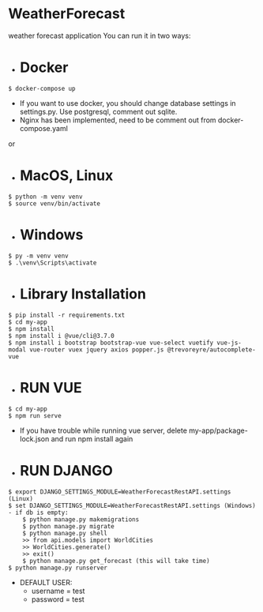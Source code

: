 # WeatherForecast
weather forecast application
You can run it in two ways:
-    # Docker
    $ docker-compose up
    
 - If you want to use docker, you should change database settings in settings.py.
    Use postgresql, comment out sqlite.
 - Nginx has been implemented, need to be comment out from docker-compose.yaml
 
    
or  

-    # MacOS, Linux
    $ python -m venv venv
    $ source venv/bin/activate
    
-    # Windows
    $ py -m venv venv
    $ .\venv\Scripts\activate
    
-    # Library Installation
    $ pip install -r requirements.txt
    $ cd my-app
    $ npm install
    $ npm install i @vue/cli@3.7.0
    $ npm install i bootstrap bootstrap-vue vue-select vuetify vue-js-modal vue-router vuex jquery axios popper.js @trevoreyre/autocomplete-vue
    
-    # RUN VUE
    $ cd my-app
    $ npm run serve
    
   - If you have trouble while running vue server, delete my-app/package-lock.json and run npm install again

-    # RUN DJANGO
    $ export DJANGO_SETTINGS_MODULE=WeatherForecastRestAPI.settings (Linux)
    $ set DJANGO_SETTINGS_MODULE=WeatherForecastRestAPI.settings (Windows)
    - if db is empty:
        $ python manage.py makemigrations
        $ python manage.py migrate
        $ python manage.py shell
        >> from api.models import WorldCities
        >> WorldCities.generate()
        >> exit()
        $ python manage.py get_forecast (this will take time)
    $ python manage.py runserver
    
- DEFAULT USER:
    * username = test
    * password = test

